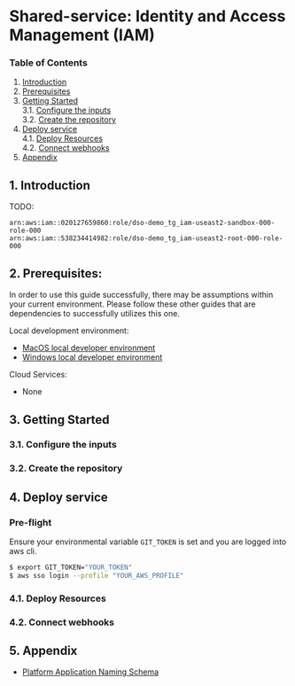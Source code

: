 # Shared-service: Identity and Access Management (IAM)
### **Table of Contents**
1. [Introduction](#1-introduction)
2. [Prerequisites](#2-Prerequisites)
3. [Getting Started](#3)  
  3.1. [Configure the inputs](#31-configure-the-inputs)  
  3.2. [Create the repository](#32-create-the-repository)  
4. [Deploy service](#4-deploy-service)  
  4.1. [Deploy Resources](#41-deploy-resources)  
  4.2. [Connect webhooks](#42-connect-webhooks)  
5. [Appendix](#5-appendix)

## 1. **Introduction**

TODO:

```
arn:aws:iam::020127659860:role/dso-demo_tg_iam-useast2-sandbox-000-role-000
arn:aws:iam::538234414982:role/dso-demo_tg_iam-useast2-root-000-role-000
```

## 2. **Prerequisites:**

In order to use this guide successfully, there may be assumptions within your current environment. Please follow these other guides that are dependencies to successfully utilizes this one. 

Local development environment:
  - [MacOS local developer environment](./../../../../../development-environments/local/mac/README.md)
  - [Windows local developer environment](./../../../../../development-environments/local/java/windows/README.md)
  
Cloud Services:
- None

## 3. **Getting Started**

### 3.1. Configure the inputs


### 3.2. Create the repository


## 4. **Deploy service**

### Pre-flight
Ensure your environmental variable `GIT_TOKEN` is set and you are logged into aws cli.

```sh
$ export GIT_TOKEN="YOUR_TOKEN"
$ aws sso login --profile "YOUR_AWS_PROFILE"
```

### 4.1. Deploy Resources

### 4.2. Connect webhooks


## 5. Appendix 
- [Platform Application Naming Schema](./../../../../../standards/common-development/git/repository/naming-schemes/platform-sample-applications.md)